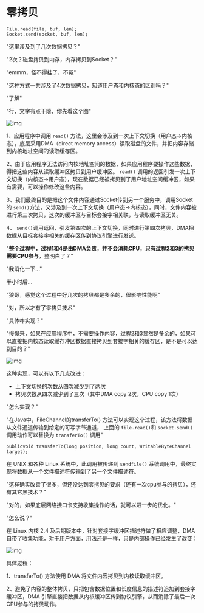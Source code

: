 # 零拷贝

```
File.read(file, buf, len);
Socket.send(socket, buf, len);
```

"这里涉及到了几次数据拷贝？"

"2次？磁盘拷贝到内存，内存拷贝到Socket？"

"emmm，怪不得挂了，不冤"

"这种方式一共涉及了4次数据拷贝，知道用户态和内核态的区别吗？"

"了解"

"行，文字有点干瘪，你先看这个图"

![img](https://mmbiz.qpic.cn/mmbiz_png/8Jeic82Or04nhq5P8H63kMibdCJKncos459e4eesV3sicnXrf7kX637g4uIMn6HWdHo9yicmj8lRR5taP15mR0LYwg/640?wx_fmt=png&tp=webp&wxfrom=5&wx_lazy=1&wx_co=1)

1、应用程序中调用 `read()` 方法，这里会涉及到一次上下文切换（用户态->内核态），底层采用DMA（direct memory access）读取磁盘的文件，并把内容存储到内核地址空间的读取缓存区。

2、由于应用程序无法访问内核地址空间的数据，如果应用程序要操作这些数据，得把这些内容从读取缓冲区拷贝到用户缓冲区。 `read()` 调用的返回引发一次上下文切换（内核态->用户态），现在数据已经被拷贝到了用户地址空间缓冲区，如果有需要，可以操作修改这些内容。

3、我们最终目的是把这个文件内容通过Socket传到另一个服务中，调用Socket的 `send()`方法，又涉及到一次上下文切换（用户态->内核态），同时，文件内容被进行第三次拷贝，这次的缓冲区与目标套接字相关联，与读取缓冲区无关。

4、 `send()`调用返回，引发第四次的上下文切换，同时进行第四次拷贝，DMA把数据从目标套接字相关的缓存区传到协议引擎进行发送。

"**整个过程中，过程1和4是由DMA负责，并不会消耗CPU，只有过程2和3的拷贝需要CPU参与**，整明白了？"

"我消化一下..."

半小时后...

"狼哥，感觉这个过程中好几次的拷贝都是多余的，很影响性能啊"

"对，所以才有了零拷贝技术"

"具体咋实现？"

"慢慢来，如果在应用程序中，不需要操作内容，过程2和3显然是多余的，如果可以直接把内核态读取缓存冲区数据直接拷贝到套接字相关的缓存区，是不是可以达到目的？"

![img](https://mmbiz.qpic.cn/mmbiz_png/8Jeic82Or04nhq5P8H63kMibdCJKncos45oYVIZRBDbrqXW4MCjica1GXpPhj61muQlwN4MgkDEWZFrsavzdE18Hw/640?wx_fmt=png&tp=webp&wxfrom=5&wx_lazy=1&wx_co=1)

这种实现，可以有以下几点改进：

- 上下文切换的次数从四次减少到了两次
- 拷贝次数从四次减少到了三次（其中DMA copy 2次，CPU copy 1次）

"怎么实现？"

"在Java中，FileChannel的transferTo() 方法可以实现这个过程，该方法将数据从文件通道传输到给定的可写字节通道， 上面的 `file.read()`和 `socket.send()`调用动作可以替换为 `transferTo()` 调用"

```
publicvoid transferTo(long position, long count, WritableByteChannel target);
```

在 UNIX 和各种 Linux 系统中，此调用被传递到 `sendfile()` 系统调用中，最终实现将数据从一个文件描述符传输到了另一个文件描述符。

"这样确实改善了很多，但还没达到零拷贝的要求（还有一次cpu参与的拷贝），还有其它黑技术？"

"对的，如果底层网络接口卡支持收集操作的话，就可以进一步的优化。"

"怎么说？"

在 Linux 内核 2.4 及后期版本中，针对套接字缓冲区描述符做了相应调整，DMA自带了收集功能，对于用户方面，用法还是一样，只是内部操作已经发生了改变：

![img](https://mmbiz.qpic.cn/mmbiz_png/8Jeic82Or04nhq5P8H63kMibdCJKncos45rFAqicI2ibl6MSRhpnTS46aBpyxomI3XVoUlCbGqiacCmW0X4yOvicIhzg/640?wx_fmt=png&tp=webp&wxfrom=5&wx_lazy=1&wx_co=1)

具体过程：

1、transferTo() 方法使用 DMA 将文件内容拷贝到内核读取缓冲区。

2、避免了内容的整体拷贝，只把包含数据位置和长度信息的描述符追加到套接字缓冲区，DMA 引擎直接把数据从内核缓冲区传到协议引擎，从而消除了最后一次 CPU参与的拷贝动作。